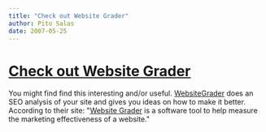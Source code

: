 ```yaml
---
title: "Check out Website Grader"
author: Pito Salas
date: 2007-05-25
---
```

# [Check out Website Grader](None)




You might find find this interesting and/or useful.
[WebsiteGrader](<http://www.websitegrader.com/>) does an SEO analysis of your
site and gives you ideas on how to make it better. According to their site:
"[Website Grader](<http://www.websitegrader.com>) is a software tool to help
measure the marketing effectiveness of a website."


